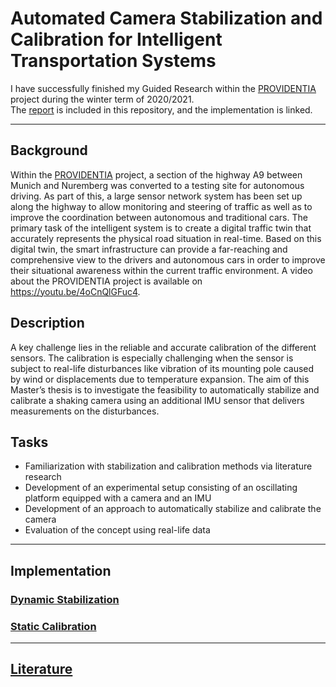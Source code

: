 # Automated Camera Stabilization and Calibration for Intelligent Transportation Systems
I have successfully finished my Guided Research within the [PROVIDENTIA](https://www.bmvi.de/SharedDocs/DE/Artikel/DG/AVF-projekte/providentia-plusplus.html) project during the winter term of 2020/2021.  
The [report](https://github.com/Brucknem/GuidedResearch/blob/main/report/report.pdf) is included in this repository, and the implementation is linked.

***

## Background
Within the [PROVIDENTIA](https://www.bmvi.de/SharedDocs/DE/Artikel/DG/AVF-projekte/providentia-plusplus.html) project, a section of the highway A9 between Munich and Nuremberg was converted to a testing site for autonomous driving.
As part of this, a large sensor network system has been set up along the highway to allow monitoring and steering of traffic as well as to improve the coordination between autonomous and traditional cars.
The primary task of the intelligent system is to create a digital traffic twin that accurately represents the physical road situation in real-time.
Based on this digital twin, the smart infrastructure can provide a far-reaching and comprehensive view to the drivers and autonomous cars in order to improve their situational awareness within the current traffic environment.
A video about the PROVIDENTIA project is available on https://youtu.be/4oCnQlGFuc4.

## Description
A key challenge lies in the reliable and accurate calibration of the different sensors.
The calibration is especially challenging when the sensor is subject to real-life disturbances like vibration of its mounting pole caused by wind or displacements due to temperature expansion.
The aim of this Master’s thesis is to investigate the feasibility to automatically stabilize and calibrate a shaking camera using an additional IMU sensor that delivers measurements on the disturbances.

## Tasks
- Familiarization with stabilization and calibration methods via literature research
- Development of an experimental setup consisting of an oscillating platform equipped with a camera and an IMU
- Development of an approach to automatically stabilize and calibrate the camera
- Evaluation of the concept using real-life data

***

## Implementation
### [Dynamic Stabilization](https://github.com/Brucknem/DynamicStabilization)
### [Static Calibration](https://github.com/Brucknem/StaticCalibration)

***

## [Literature](https://github.com/Brucknem/StaticCalibration)

